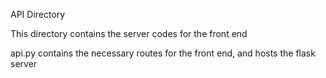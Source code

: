 API Directory

This directory contains the server codes for the front end

api.py contains the necessary routes for the front end, and hosts the flask server



